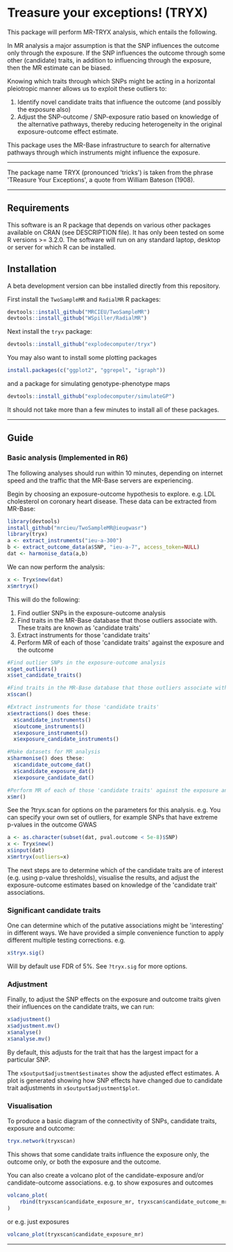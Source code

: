 # Treasure your exceptions! (TRYX)

This package will perform MR-TRYX analysis, which entails the following. 

In MR analysis a major assumption is that the SNP influences the outcome only through the exposure. If the SNP influences the outcome through some other (candidate) traits, in addition to influencing through the exposure, then the MR estimate can be biased.

Knowing which traits through which SNPs might be acting in a horizontal pleiotropic manner allows us to exploit these outliers to:

1. Identify novel candidate traits that influence the outcome (and possibly the exposure also)
2. Adjust the SNP-outcome / SNP-exposure ratio based on knowledge of the alternative pathways, thereby reducing heterogeneity in the original exposure-outcome effect estimate.

This package uses the MR-Base infrastructure to search for alternative pathways through which instruments might influence the exposure.

---

The package name TRYX (pronounced 'tricks') is taken from the phrase 'TReasure Your Exceptions', a quote from William Bateson (1908). 

--- 

## Requirements

This software is an R package that depends on various other packages available on CRAN (see DESCRIPTION file). It has only been tested on some R versions >= 3.2.0. The software will run on any standard laptop, desktop or server for which R can be installed.

## Installation

A beta development version can bbe installed directly from this repository.

First install the `TwoSampleMR` and `RadialMR` R packages:

```r
devtools::install_github("MRCIEU/TwoSampleMR")
devtools::install_github("WSpiller/RadialMR")
```

Next install the `tryx` package:

```r
devtools::install_github("explodecomputer/tryx")
```

You may also want to install some plotting packages

```r
install.packages(c("ggplot2", "ggrepel", "igraph"))
```

and a package for simulating genotype-phenotype maps

```r
devtools::install_github("explodecomputer/simulateGP")
```

It should not take more than a few minutes to install all of these packages.

---


## Guide

### Basic analysis (Implemented in R6)

The following analyses should run within 10 minutes, depending on internet speed and the traffic that the MR-Base servers are experiencing.

Begin by choosing an exposure-outcome hypothesis to explore. e.g. LDL cholesterol on coronary heart disease. These data can be extracted from MR-Base:


```r
library(devtools)
install_github("mrcieu/TwoSampleMR@ieugwasr")
library(tryx)
a <- extract_instruments("ieu-a-300")
b <- extract_outcome_data(a$SNP, "ieu-a-7", access_token=NULL)
dat <- harmonise_data(a,b)
```

We can now perform the analysis:

```r
x <- Tryx$new(dat)
x$mrtryx()
```

This will do the following:

1. Find outlier SNPs in the exposure-outcome analysis
2. Find traits in the MR-Base database that those outliers associate with. These traits are known as 'candidate traits'
3. Extract instruments for those 'candidate traits'
4. Perform MR of each of those 'candidate traits' against the exposure and the outcome

```r
#Find outlier SNPs in the exposure-outcome analysis
x$get_outliers()
x$set_candidate_traits()

#Find traits in the MR-Base database that those outliers associate with. These traits are known as 'candidate traits'
x$scan()

#Extract instruments for those 'candidate traits'
x$extractions() does these:
  x$candidate_instruments()
  x$outcome_instruments()
  x$exposure_instruments()
  x$exposure_candidate_instruments()

#Make datasets for MR analysis
x$harmonise() does these:
  x$candidate_outcome_dat()
  x$candidate_exposure_dat()
  x$exposure_candidate_dat()

#Perform MR of each of those 'candidate traits' against the exposure and the outcomes
x$mr()
```


See the ?tryx.scan for options on the parameters for this analysis. e.g. You can specify your own set of outliers, for example SNPs that have extreme p-values in the outcome GWAS

```r
a <- as.character(subset(dat, pval.outcome < 5e-8)$SNP)
x <- Tryx$new()
x$input(dat)
x$mrtryx(outliers=x)
```

The next steps are to determine which of the candidate traits are of interest (e.g. using p-value thresholds), visualise the results, and adjust the exposure-outcome estimates based on knowledge of the 'candidate trait' associations.

### Significant candidate traits

One can determine which of the putative associations might be 'interesting' in different ways. We have provided a simple convenience function to apply different multiple testing corrections. e.g.

```r
x$tryx.sig()
```

Will by default use FDR of 5%. See `?tryx.sig` for more options.



### Adjustment

Finally, to adjust the SNP effects on the exposure and outcome traits given their influences on the candidate traits, we can run:

```r
x$adjustment()
x$adjustment.mv()
x$analyse()
x$analyse.mv()
```

By default, this adjusts for the trait that has the largest impact for a particular SNP. 

The `x$output$adjustment$estimates` show the adjusted effect estimates. A plot is generated showing how SNP effects have changed due to candidate trait adjustments in `x$output$adjustment$plot`.



### Visualisation

To produce a basic diagram of the connectivity of SNPs, candidate traits, exposure and outcome:

```r
tryx.network(tryxscan)
```

This shows that some candidate traits influence the exposure only, the outcome only, or both the exposure and the outcome. 

You can also create a volcano plot of the candidate-exposure and/or candidate-outcome associations. e.g. to show exposures and outcomes

```r
volcano_plot(
    rbind(tryxscan$candidate_exposure_mr, tryxscan$candidate_outcome_mr)
)
```

or e.g. just exposures

```r
volcano_plot(tryxscan$candidate_exposure_mr)
```

---
